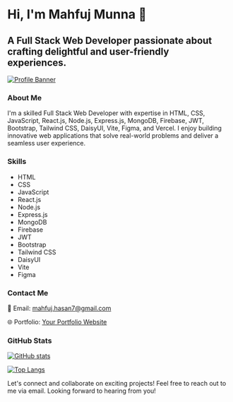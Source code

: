 # Hi, I'm Mahfuj Munna 👋

## A Full Stack Web Developer passionate about crafting delightful and user-friendly experiences.

[![Profile Banner](https://i.ibb.co/2qjJ0KH/github-header-image.png)](https://github.com/mdmahfujhasan)
<style>
    .markdown-body .container-lg {
        max-width: none !important;
        padding-left: 0;
        padding-right: 0;
    }
</style>

### About Me

I'm a skilled Full Stack Web Developer with expertise in HTML, CSS, JavaScript, React.js, Node.js, Express.js, MongoDB, Firebase, JWT, Bootstrap, Tailwind CSS, DaisyUI, Vite, Figma, and Vercel. I enjoy building innovative web applications that solve real-world problems and deliver a seamless user experience.

### Skills

- HTML
- CSS
- JavaScript
- React.js
- Node.js
- Express.js
- MongoDB
- Firebase
- JWT
- Bootstrap
- Tailwind CSS
- DaisyUI
- Vite
- Figma

### Contact Me

📧 Email: mahfuj.hasan7@gmail.com

🌐 Portfolio: [Your Portfolio Website](https://your-portfolio-url.com)

### GitHub Stats

[![GitHub stats](https://github-readme-stats.vercel.app/api?username=mdmahfujhasan&show_icons=true&theme=dark)](https://github.com/mdmahfujhasan)

[![Top Langs](https://github-readme-stats.vercel.app/api/top-langs/?username=mdmahfujhasan&layout=compact&theme=dark)](https://github.com/mdmahfujhasan)

Let's connect and collaborate on exciting projects! Feel free to reach out to me via email. Looking forward to hearing from you!

